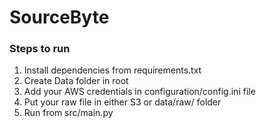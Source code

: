 # SourceByte
### Steps to run
1. Install dependencies from requirements.txt
2. Create Data folder in root
3. Add your AWS credentials in configuration/config.ini file
4. Put your raw file in either S3 or data/raw/ folder
5. Run from src/main.py